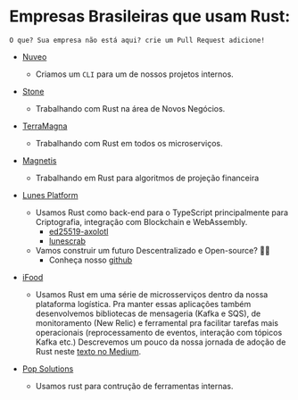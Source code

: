 # Empresas Brasileiras que usam Rust:

    O que? Sua empresa não está aqui? crie um Pull Request adicione!

* [Nuveo](https://www.nuveo.ai)
    * Criamos um `CLI` para um de nossos projetos internos.

* [Stone](https://www.stone.com.br)
    * Trabalhando com Rust na área de Novos Negócios.

* [TerraMagna](https://www.terramagna.com.br)
    * Trabalhando com Rust em todos os microserviços.

* [Magnetis](https://www.magnetis.com.br)
    * Trabalhando em Rust para algoritmos de projeção financeira

* [Lunes Platform](https://www.lunes.io)
    * Usamos Rust como back-end para o TypeScript principalmente para Criptografia, integração com Blockchain e WebAssembly.
        - [ed25519-axolotl](https://github.com/lunes-platform/ed25519-axolotl.git)
        - [lunescrab](https://github.com/lunes-platform/lunescrab)
    * Vamos construir um futuro Descentralizado e Open-source? 🚀💜
        - Conheça nosso [github](https://github.com/lunes-platform/)
* [iFood](https://carreiras.ifood.com.br/en/jobs?area=Technology)
  * Usamos Rust em uma série de microsserviços dentro da nossa plataforma logística. Pra manter essas aplicações também
    desenvolvemos bibliotecas de mensageria (Kafka e SQS), de monitoramento (New Relic) e ferramental pra facilitar
    tarefas mais operacionais (reprocessamento de eventos, interação com tópicos Kafka etc.) Descrevemos um pouco da
    nossa jornada de adoção de Rust neste [texto no Medium](https://medium.com/ifood-tech/nossa-jornada-em-rust-d64d1975f05e).

* [Pop Solutions](https://pop.coop)
    * Usamos rust para contrução de ferramentas internas.
      
